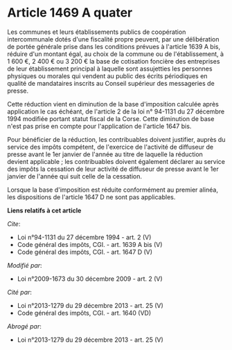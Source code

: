 # Article 1469 A quater

Les communes et leurs établissements publics de coopération intercommunale dotés d'une fiscalité propre peuvent, par une
délibération de portée générale prise dans les conditions prévues à l'article 1639 A bis, réduire d'un montant égal, au choix
de la commune ou de l'établissement, à 1 600 €, 2 400 € ou 3 200 € la base de cotisation foncière des entreprises de leur
établissement principal à laquelle sont assujetties les personnes physiques ou morales qui vendent au public des écrits
périodiques en qualité de mandataires inscrits au Conseil supérieur des messageries de presse. 

Cette réduction vient en diminution de la base d'imposition calculée après application le cas échéant, de l'article 2 de la
loi n° 94-1131 du 27 décembre 1994 modifiée portant statut fiscal de la Corse. Cette diminution de base n'est pas prise en
compte pour l'application de l'article 1647 bis. 

Pour bénéficier de la réduction, les contribuables doivent justifier, auprès du service des impôts compétent, de l'exercice
de l'activité de diffuseur de presse avant le 1er janvier de l'année au titre de laquelle la réduction devient applicable ;
les contribuables doivent également déclarer au service des impôts la cessation de leur activité de diffuseur de presse avant
le 1er janvier de l'année qui suit celle de la cessation. 

Lorsque la base d'imposition est réduite conformément au premier alinéa, les dispositions de l'article 1647 D ne sont pas
applicables.

**Liens relatifs à cet article**

_Cite_:

  - Loi n°94-1131 du 27 décembre 1994 - art. 2 (V)
  - Code général des impôts, CGI. - art. 1639 A bis (V)
  - Code général des impôts, CGI. - art. 1647 D (V)

_Modifié par_:

  - Loi n°2009-1673 du 30 décembre 2009 - art. 2 (V)

_Cité par_:

  - Loi n°2013-1279 du 29 décembre 2013 - art. 25 (V)
  - Code général des impôts, CGI. - art. 1640 (VD)

_Abrogé par_:

  - Loi n°2013-1279 du 29 décembre 2013 - art. 25 (V)
